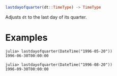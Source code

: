 ```julia
lastdayofquarter(dt::TimeType) -> TimeType
```

Adjusts `dt` to the last day of its quarter.

# Examples

```jldoctest
julia> lastdayofquarter(DateTime("1996-05-20"))
1996-06-30T00:00:00

julia> lastdayofquarter(DateTime("1996-08-20"))
1996-09-30T00:00:00
```
